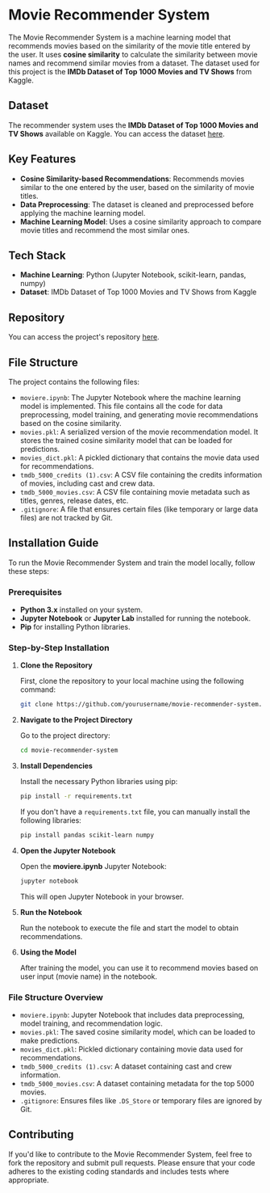 
# Movie Recommender System

The Movie Recommender System is a machine learning model that recommends movies based on the similarity of the movie title entered by the user. It uses **cosine similarity** to calculate the similarity between movie names and recommend similar movies from a dataset. The dataset used for this project is the **IMDb Dataset of Top 1000 Movies and TV Shows** from Kaggle.

## Dataset

The recommender system uses the **IMDb Dataset of Top 1000 Movies and TV Shows** available on Kaggle. You can access the dataset [here](https://www.kaggle.com/datasets/harshitshankhdhar/imdb-dataset-of-top-1000-movies-and-tv-shows).

## Key Features

- **Cosine Similarity-based Recommendations**: Recommends movies similar to the one entered by the user, based on the similarity of movie titles.
- **Data Preprocessing**: The dataset is cleaned and preprocessed before applying the machine learning model.
- **Machine Learning Model**: Uses a cosine similarity approach to compare movie titles and recommend the most similar ones.

## Tech Stack

- **Machine Learning**: Python (Jupyter Notebook, scikit-learn, pandas, numpy)
- **Dataset**: IMDb Dataset of Top 1000 Movies and TV Shows from Kaggle

## Repository

You can access the project's repository [here](https://github.com/yourusername/movie-recommender-system).

## File Structure

The project contains the following files:

- `moviere.ipynb`: The Jupyter Notebook where the machine learning model is implemented. This file contains all the code for data preprocessing, model training, and generating movie recommendations based on the cosine similarity.
- `movies.pkl`: A serialized version of the movie recommendation model. It stores the trained cosine similarity model that can be loaded for predictions.
- `movies_dict.pkl`: A pickled dictionary that contains the movie data used for recommendations.
- `tmdb_5000_credits (1).csv`: A CSV file containing the credits information of movies, including cast and crew data.
- `tmdb_5000_movies.csv`: A CSV file containing movie metadata such as titles, genres, release dates, etc.
- `.gitignore`: A file that ensures certain files (like temporary or large data files) are not tracked by Git.

## Installation Guide

To run the Movie Recommender System and train the model locally, follow these steps:

### Prerequisites

- **Python 3.x** installed on your system.
- **Jupyter Notebook** or **Jupyter Lab** installed for running the notebook.
- **Pip** for installing Python libraries.

### Step-by-Step Installation

1. **Clone the Repository**

   First, clone the repository to your local machine using the following command:

   ```bash
   git clone https://github.com/yourusername/movie-recommender-system.git
   ```

2. **Navigate to the Project Directory**

   Go to the project directory:

   ```bash
   cd movie-recommender-system
   ```

3. **Install Dependencies**

   Install the necessary Python libraries using pip:

   ```bash
   pip install -r requirements.txt
   ```

   If you don't have a `requirements.txt` file, you can manually install the following libraries:

   ```bash
   pip install pandas scikit-learn numpy
   ```

4. **Open the Jupyter Notebook**

   Open the **moviere.ipynb** Jupyter Notebook:

   ```bash
   jupyter notebook
   ```

   This will open Jupyter Notebook in your browser.

5. **Run the Notebook**

   Run the notebook to execute the file and start the model to obtain recommendations.
6. **Using the Model**

   After training the model, you can use it to recommend movies based on user input (movie name) in the notebook.

### File Structure Overview

- `moviere.ipynb`: Jupyter Notebook that includes data preprocessing, model training, and recommendation logic.
- `movies.pkl`: The saved cosine similarity model, which can be loaded to make predictions.
- `movies_dict.pkl`: Pickled dictionary containing movie data used for recommendations.
- `tmdb_5000_credits (1).csv`: A dataset containing cast and crew information.
- `tmdb_5000_movies.csv`: A dataset containing metadata for the top 5000 movies.
- `.gitignore`: Ensures files like `.DS_Store` or temporary files are ignored by Git.

## Contributing

If you'd like to contribute to the Movie Recommender System, feel free to fork the repository and submit pull requests. Please ensure that your code adheres to the existing coding standards and includes tests where appropriate.


